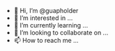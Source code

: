- 👋 Hi, I’m @guapholder
- 👀 I’m interested in ...
- 🌱 I’m currently learning ...
- 💞️ I’m looking to collaborate on ...
- 📫 How to reach me ...

<!---
guapholder/guapholder is a ✨ special ✨ repository because its `README.md` (this file) appears on your GitHub profile.
You can click the Preview link to take a look at your changes.
--->
